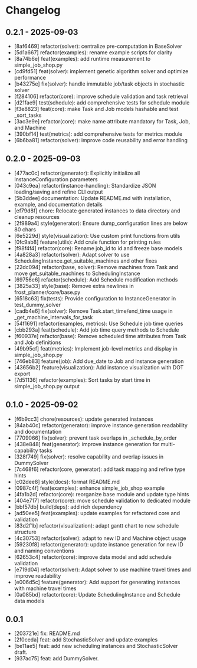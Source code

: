 # Changelog

## 0.2.1 - 2025-09-03

- [8af6469] refactor(solver): centralize pre-computation in BaseSolver
- [5d1a667] refactor(examples): rename example scripts for clarity
- [8a74b6e] feat(examples): add runtime measurement to simple_job_shop.py
- [cd9fd51] feat(solver): implement genetic algorithm solver and optimize performance
- [b43275e] fix(solver): handle immutable job/task objects in stochastic solver
- [f284106] refactor(core): improve schedule validation and task retrieval
- [d21fae9] test(schedule): add comprehensive tests for schedule module
- [f3e8823] feat(core): make Task and Job models hashable and test _sort_tasks
- [3ac3e9e] refactor(core): make name attribute mandatory for Task, Job, and Machine
- [390bf14] test(metrics): add comprehensive tests for metrics module
- [6b6ba81] refactor(solver): improve code reusability and error handling

## 0.2.0 - 2025-09-03

- [477ac0c] refactor(generator): Explicitly initialize all InstanceConfiguration parameters
- [043c9ea] refactor(instance-handling): Standardize JSON loading/saving and refine CLI output
- [5b3ddee] documentation: Update README.md with installation, example, and documentation details
- [ef79d8f] chore: Relocate generated instances to data directory and cleanup resources
- [2f989a4] style(generator): Ensure dump_configuration lines are below 80 chars
- [6e5229d] style(visualization): Use custom print functions from utils
- [0fc9ab8] feature(utils): Add crule function for printing rules
- [f98f4f4] refactor(core): Rename job_id to id and freeze base models
- [4a828a3] refactor(solver): Adapt solver to use SchedulingInstance.get_suitable_machines and other fixes
- [22dc094] refactor(base, solver): Remove machines from Task and move get_suitable_machines to SchedulingInstance
- [69756e6] refactor(schedule): Add Schedule modification methods
- [3825a33] style(base): Remove extra newlines in frost_planner/core/base.py
- [6518c63] fix(tests): Provide configuration to InstanceGenerator in test_dummy_solver
- [cadb4e6] fix(solver): Remove Task.start_time/end_time usage in _get_machine_intervals_for_task
- [54f1691] refactor(examples, metrics): Use Schedule job time queries
- [cbb293a] feat(schedule): Add job time query methods to Schedule
- [f60937e] refactor(base): Remove scheduled time attributes from Task and Job definitions
- [49b95cf] feat(metrics): Implement job-level metrics and display in simple_job_shop.py
- [746eb83] feature(job): Add due_date to Job and instance generation
- [43656b2] feature(visualization): Add instance visualization with DOT export
- [7d51136] refactor(examples): Sort tasks by start time in simple_job_shop.py output

## 0.1.0 - 2025-09-02

- [f6b9cc3] chore(resources): update generated instances
- [84ab40c] refactor(generator): improve instance generation readability and documentation
- [7709066] fix(solver): prevent task overlaps in _schedule_by_order
- [438e848] feat(generator): improve instance generation for multi-capability tasks
- [328f749] fix(solver): resolve capability and overlap issues in DummySolver
- [7c468f6] refactor(core, generator): add task mapping and refine type hints
- [c02dee8] style(docs): format README.md
- [0987c4f] feat(examples): enhance simple_job_shop example
- [4fa1b2d] refactor(core): reorganize base module and update type hints
- [404e717] refactor(core): move schedule validation to dedicated module
- [bbf57db] build(deps): add rich dependency
- [ad50ee5] feat(examples): update examples for refactored core and validation
- [83d2f1b] refactor(visualization): adapt gantt chart to new schedule structure
- [4c30753] refactor(solver): adapt to new ID and Machine object usage
- [59230f8] refactor(generator): update instance generation for new ID and naming conventions
- [62653c4] refactor(core): improve data model and add schedule validation
- [e719d04] refactor(solver): Adapt solver to use machine travel times and improve readability
- [e006d5c] feature(generator): Add support for generating instances with machine travel times
- [0a085bd] refactor(core): Update SchedulingInstance and Schedule data models

## 0.0.1

- [203721e] fix: README.md
- [2f0ceda] feat: add StochasticSolver and update examples
- [be11ae5] feat: add new scheduling instances and StochasticSolver draft.
- [937ac75] feat: add DummySolver.
